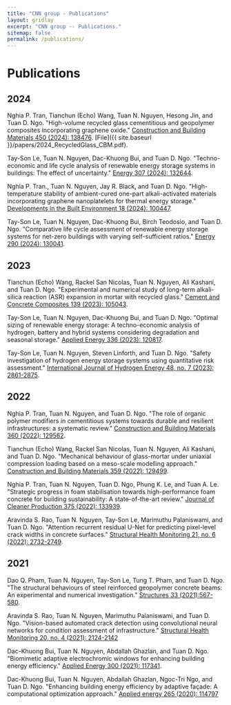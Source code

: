 ```yaml
---
title: "CNN group - Publications"
layout: gridlay
excerpt: "CNN group -- Publications."
sitemap: false
permalink: /publications/
---
```



# Publications

## 2024

Nghia P. Tran, Tianchun (Echo) Wang, Tuan N. Nguyen, Hesong Jin, and Tuan D. Ngo. "High-volume recycled glass cementitious and geopolymer composites incorporating graphene oxide." [Construction and Building Materials 450 (2024): 138476](https://www.sciencedirect.com/science/article/pii/S0950061824036183). [File]({{ site.baseurl }}/papers/2024_RecycledGlass_CBM.pdf).

Tay-Son Le, Tuan N. Nguyen, Dac-Khuong Bui, and Tuan D. Ngo. "Techno-economic and life cycle analysis of renewable energy storage systems in buildings: The effect of uncertainty." [Energy 307 (2024): 132644](https://www.sciencedirect.com/science/article/pii/S0360544224024186). 

Nghia P. Tran., Tuan N. Nguyen, Jay R. Black, and Tuan D. Ngo. "High-temperature stability of ambient-cured one-part alkali-activated materials incorporating graphene nanoplatelets for thermal energy storage." [Developments in the Built Environment 18 (2024): 100447](https://www.sciencedirect.com/science/article/pii/S2666165924001285).

Tay-Son Le, Tuan N. Nguyen, Dac-Khuong Bui, Birch Teodosio, and Tuan D. Ngo. "Comparative life cycle assessment of renewable energy storage systems for net-zero buildings with varying self-sufficient ratios." [Energy 290 (2024): 130041](https://www.sciencedirect.com/science/article/pii/S0360544223034357).

## 2023
Tianchun (Echo) Wang, Rackel San Nicolas, Tuan N. Nguyen, Ali Kashani, and Tuan D. Ngo. "Experimental and numerical study of long-term alkali-silica reaction (ASR) expansion in mortar with recycled glass." [Cement and Concrete Composites 139 (2023): 105043](https://www.sciencedirect.com/science/article/pii/S0958946523001178).

Tay-Son Le, Tuan N. Nguyen, Dac-Khuong Bui, and Tuan D. Ngo. "Optimal sizing of renewable energy storage: A techno-economic analysis of hydrogen, battery and hybrid systems considering degradation and seasonal storage." [Applied Energy 336 (2023): 120817](https://www.sciencedirect.com/science/article/pii/S0306261923001812).

Tay-Son Le, Tuan N. Nguyen, Steven Linforth, and Tuan D. Ngo. "Safety investigation of hydrogen energy storage systems using quantitative risk assessment." [International Journal of Hydrogen Energy 48, no. 7 (2023): 2861-2875](https://www.sciencedirect.com/science/article/pii/S0360319922047280).

## 2022
Nghia P. Tran, Tuan N. Nguyen, and Tuan D. Ngo. "The role of organic polymer modifiers in cementitious systems towards durable and resilient infrastructures: a systematic review." [Construction and Building Materials 360 (2022): 129562](https://www.sciencedirect.com/science/article/pii/S0950061822032184).

Tianchun (Echo) Wang, Rackel San Nicolas, Tuan N. Nguyen, Ali Kashani, and Tuan D. Ngo. "Mechanical behaviour of glass-mortar under uniaxial compression loading based on a meso-scale modelling approach." [Construction and Building Materials 359 (2022): 129499](https://www.sciencedirect.com/science/article/pii/S0950061822031555).

Nghia P. Tran, Tuan N. Nguyen, Tuan D. Ngo, Phung K. Le, and Tuan A. Le. "Strategic progress in foam stabilisation towards high-performance foam concrete for building sustainability: A state-of-the-art review." [Journal of Cleaner Production 375 (2022): 133939](https://www.sciencedirect.com/science/article/pii/S0959652622035119).

Aravinda S. Rao, Tuan N. Nguyen, Tay-Son Le, Marimuthu Palaniswami, and Tuan D. Ngo. "Attention recurrent residual U-Net for predicting pixel-level crack widths in concrete surfaces." [Structural Health Monitoring 21, no. 6 (2022): 2732-2749](https://journals.sagepub.com/doi/abs/10.1177/14759217211068859).

## 2021
Dao Q. Pham, Tuan N. Nguyen, Tay-Son Le, Tung T. Pham, and Tuan D. Ngo. "The structural behaviours of steel reinforced geopolymer concrete beams: An experimental and numerical investigation." [Structures 33 (2021):567-580](https://www.sciencedirect.com/science/article/pii/S2352012421003763).

Aravinda S. Rao, Tuan N. Nguyen, Marimuthu Palaniswami, and Tuan D. Ngo. "Vision-based automated crack detection using convolutional neural networks for condition assessment of infrastructure." [Structural Health Monitoring 20, no. 4 (2021): 2124-2142](https://journals.sagepub.com/doi/abs/10.1177/1475921720965445)

Dac-Khuong Bui, Tuan N. Nguyen, Abdallah Ghazlan, and Tuan D. Ngo. "Biomimetic adaptive electrochromic windows for enhancing building energy efficiency." [Applied Energy 300 (2021): 117341](https://www.sciencedirect.com/science/article/pii/S0306261921007492).

Dac-Khuong Bui, Tuan N. Nguyen, Abdallah Ghazlan, Ngoc-Tri Ngo, and Tuan D. Ngo. "Enhancing building energy efficiency by adaptive façade: A computational optimization approach." [Applied energy 265 (2020): 114797](https://www.sciencedirect.com/science/article/pii/S0306261920303093)














